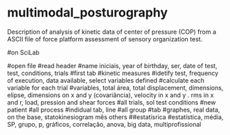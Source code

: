 # multimodal_posturography
Description of analysis of kinetic data of center of pressure (COP) from a ASCII file of force platform assessment of sensory organization test.

#on SciLab

#open file
#read header
    #name iniciais, year of birthday, ser, date of test, test, conditions, trials 
    #first tab 
#kinetic measures
    #idetify test, frequency of execution, data available, select variables defined 
    #calculate each variable for each trial
    #variables, total área, total displacement, dimensions, elipse, dimensions on x and y (covariância), velocity in x and y . rms in x and r, load, pression and shear forces 
    #all trials, sol test conditions
#new patient 
#all process
#indidual tab, line
#all group
#tab
#graphes, real data, on the base, statokinesiogram mês others
##estatísrica
#estatística, média, SP, grupo, p, gráficos, correlação, anova, big data, multiprofissional 
